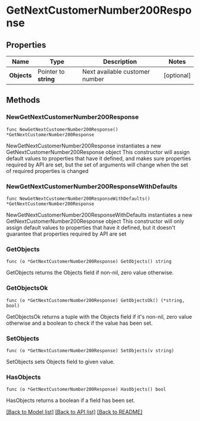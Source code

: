 # GetNextCustomerNumber200Response

## Properties

Name | Type | Description | Notes
------------ | ------------- | ------------- | -------------
**Objects** | Pointer to **string** | Next available customer number | [optional] 

## Methods

### NewGetNextCustomerNumber200Response

`func NewGetNextCustomerNumber200Response() *GetNextCustomerNumber200Response`

NewGetNextCustomerNumber200Response instantiates a new GetNextCustomerNumber200Response object
This constructor will assign default values to properties that have it defined,
and makes sure properties required by API are set, but the set of arguments
will change when the set of required properties is changed

### NewGetNextCustomerNumber200ResponseWithDefaults

`func NewGetNextCustomerNumber200ResponseWithDefaults() *GetNextCustomerNumber200Response`

NewGetNextCustomerNumber200ResponseWithDefaults instantiates a new GetNextCustomerNumber200Response object
This constructor will only assign default values to properties that have it defined,
but it doesn't guarantee that properties required by API are set

### GetObjects

`func (o *GetNextCustomerNumber200Response) GetObjects() string`

GetObjects returns the Objects field if non-nil, zero value otherwise.

### GetObjectsOk

`func (o *GetNextCustomerNumber200Response) GetObjectsOk() (*string, bool)`

GetObjectsOk returns a tuple with the Objects field if it's non-nil, zero value otherwise
and a boolean to check if the value has been set.

### SetObjects

`func (o *GetNextCustomerNumber200Response) SetObjects(v string)`

SetObjects sets Objects field to given value.

### HasObjects

`func (o *GetNextCustomerNumber200Response) HasObjects() bool`

HasObjects returns a boolean if a field has been set.


[[Back to Model list]](../README.md#documentation-for-models) [[Back to API list]](../README.md#documentation-for-api-endpoints) [[Back to README]](../README.md)


